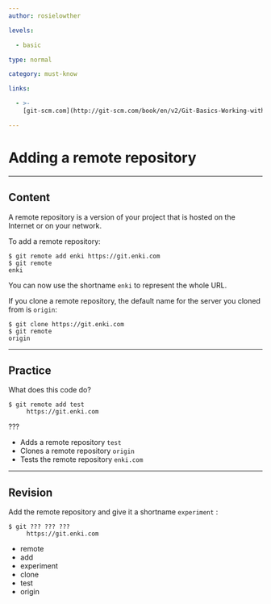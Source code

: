 ```yaml
---
author: rosielowther

levels:

  - basic

type: normal

category: must-know

links:

  - >-
    [git-scm.com](http://git-scm.com/book/en/v2/Git-Basics-Working-with-Remotes){website}

---
```

# Adding a remote repository

---
## Content

A remote repository is a version of your project that is hosted on the Internet or on your network.

To add a remote repository:
```
$ git remote add enki https://git.enki.com
$ git remote
enki
```
You can now use the shortname `enki` to represent the whole URL.

If you clone a remote repository, the default name for the server you cloned from is `origin`:
```
$ git clone https://git.enki.com
$ git remote
origin
```

---
## Practice

What does this code do?
```
$ git remote add test
     https://git.enki.com

```
???

* Adds a remote repository `test`
* Clones a remote repository `origin`
* Tests the remote repository `enki.com`

---
## Revision

Add the remote repository and give it a shortname `experiment` :
```
$ git ??? ??? ???
     https://git.enki.com
```

* remote
* add
* experiment
* clone
* test
* origin